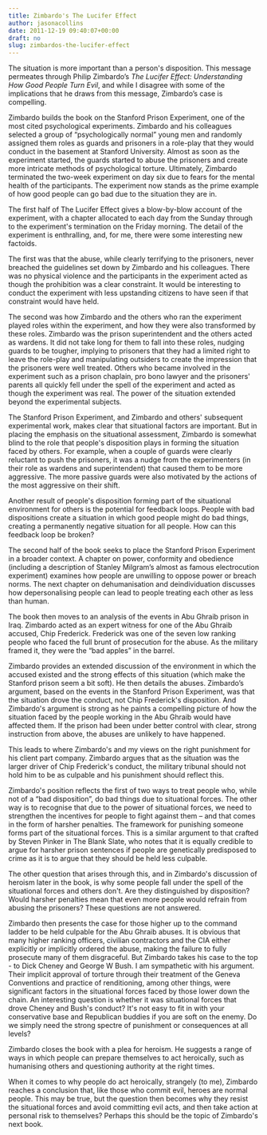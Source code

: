 ```yaml
---
title: Zimbardo's The Lucifer Effect
author: jasonacollins
date: 2011-12-19 09:40:07+00:00
draft: no
slug: zimbardos-the-lucifer-effect
---
```


The situation is more important than a person's disposition. This message permeates through Philip Zimbardo’s *The Lucifer Effect: Understanding How Good People Turn Evil*, and while I disagree with some of the implications that he draws from this message, Zimbardo’s case is compelling.

Zimbardo builds the book on the Stanford Prison Experiment, one of the most cited psychological experiments. Zimbardo and his colleagues selected a group of “psychologically normal” young men and randomly assigned them roles as guards and prisoners in a role-play that they would conduct in the basement at Stanford University. Almost as soon as the experiment started, the guards started to abuse the prisoners and create more intricate methods of psychological torture. Ultimately, Zimbardo terminated the two-week experiment on day six due to fears for the mental health of the participants. The experiment now stands as the prime example of how good people can go bad due to the situation they are in.

The first half of The Lucifer Effect gives a blow-by-blow account of the experiment, with a chapter allocated to each day from the Sunday through to the experiment's termination on the Friday morning. The detail of the experiment is enthralling, and, for me, there were some interesting new factoids.

The first was that the abuse, while clearly terrifying to the prisoners, never breached the guidelines set down by Zimbardo and his colleagues. There was no physical violence and the participants in the experiment acted as though the prohibition was a clear constraint. It would be interesting to conduct the experiment with less upstanding citizens to have seen if that constraint would have held.

The second was how Zimbardo and the others who ran the experiment played roles within the experiment, and how they were also transformed by these roles. Zimbardo was the prison superintendent and the others acted as wardens. It did not take long for them to fall into these roles, nudging guards to be tougher, implying to prisoners that they had a limited right to leave the role-play and manipulating outsiders to create the impression that the prisoners were well treated. Others who became involved in the experiment such as a prison chaplain, pro bono lawyer and the prisoners' parents all quickly fell under the spell of the experiment and acted as though the experiment was real. The power of the situation extended beyond the experimental subjects.

The Stanford Prison Experiment, and Zimbardo and others' subsequent experimental work, makes clear that situational factors are important. But in placing the emphasis on the situational assessment, Zimbardo is somewhat blind to the role that people's disposition plays in forming the situation faced by others. For example, when a couple of guards were clearly reluctant to push the prisoners, it was a nudge from the experimenters (in their role as wardens and superintendent) that caused them to be more aggressive. The more passive guards were also motivated by the actions of the most aggressive on their shift.

Another result of people's disposition forming part of the situational environment for others is the potential for feedback loops. People with bad dispositions create a situation in which good people might do bad things, creating a permanently negative situation for all people. How can this feedback loop be broken?

The second half of the book seeks to place the Stanford Prison Experiment in a broader context. A chapter on power, conformity and obedience (including a description of Stanley Milgram’s almost as famous electrocution experiment) examines how people are unwilling to oppose power or breach norms. The next chapter on dehumanisation and deindividuation discusses how depersonalising people can lead to people treating each other as less than human.

The book then moves to an analysis of the events in Abu Ghraib prison in Iraq. Zimbardo acted as an expert witness for one of the Abu Ghraib accused, Chip Frederick. Frederick was one of the seven low ranking people who faced the full brunt of prosecution for the abuse. As the military framed it, they were the “bad apples” in the barrel.

Zimbardo provides an extended discussion of the environment in which the accused existed and the strong effects of this situation (which make the Stanford prison seem a bit soft). He then details the abuses. Zimbardo’s argument, based on the events in the Stanford Prison Experiment, was that the situation drove the conduct, not Chip Frederick's disposition. And Zimbardo's argument is strong as he paints a compelling picture of how the situation faced by the people working in the Abu Ghraib would have affected them. If the prison had been under better control with clear, strong instruction from above, the abuses are unlikely to have happened.

This leads to where Zimbardo's and my views on the right punishment for his client part company. Zimbardo argues that as the situation was the larger driver of Chip Frederick's conduct, the military tribunal should not hold him to be as culpable and his punishment should reflect this.

Zimbardo's position reflects the first of two ways to treat people who, while not of a “bad disposition”, do bad things due to situational forces. The other way is to recognise that due to the power of situational forces, we need to strengthen the incentives for people to fight against them – and that comes in the form of harsher penalties. The framework for punishing someone forms part of the situational forces. This is a similar argument to that crafted by Steven Pinker in The Blank Slate, who notes that it is equally credible to argue for harsher prison sentences if people are genetically predisposed to crime as it is to argue that they should be held less culpable.

The other question that arises through this, and in Zimbardo's discussion of heroism later in the book, is why some people fall under the spell of the situational forces and others don't. Are they distinguished by disposition? Would harsher penalties mean that even more people would refrain from abusing the prisoners? These questions are not answered.

Zimbardo then presents the case for those higher up to the command ladder to be held culpable for the Abu Ghraib abuses. It is obvious that many higher ranking officers, civilian contractors and the CIA either explicitly or implicitly ordered the abuse, making the failure to fully prosecute many of them disgraceful. But Zimbardo takes his case to the top - to Dick Cheney and George W Bush. I am sympathetic with his argument. Their implicit approval of torture through their treatment of the Geneva Conventions and practice of renditioning, among other things, were significant factors in the situational forces faced by those lower down the chain. An interesting question is whether it was situational forces that drove Cheney and Bush's conduct? It's not easy to fit in with your conservative base and Republican buddies if you are soft on the enemy. Do we simply need the strong spectre of punishment or consequences at all levels?

Zimbardo closes the book with a plea for heroism. He suggests a range of ways in which people can prepare themselves to act heroically, such as humanising others and questioning authority at the right times.

When it comes to why people do act heroically, strangely (to me), Zimbardo reaches a conclusion that, like those who commit evil, heroes are normal people. This may be true, but the question then becomes why they resist the situational forces and avoid committing evil acts, and then take action at personal risk to themselves? Perhaps this should be the topic of Zimbardo's next book.
